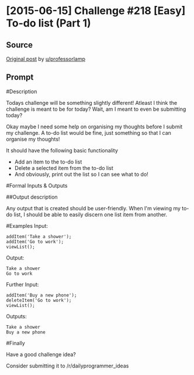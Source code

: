 # [2015-06-15] Challenge #218 [Easy] To-do list (Part 1)

## Source

[Original post](https://old.reddit.com/r/dailyprogrammer/comments/39ws1x/20150615_challenge_218_easy_todo_list_part_1/) by [u/professorlamp](https://old.reddit.com/user/professorlamp)

## Prompt

#Description

Todays challenge will be something slightly different! Atleast I think the challenge is meant to be for today? Wait, am I meant to even be submitting today?

Okay maybe I need some help on organising my thoughts before I submit my challenge. A to-do list would be fine, just something so that I can organise my thoughts!

It should have the following basic functionality

* Add an item to the to-do list
* Delete a selected item from the to-do list
* And obviously, print out the list so I can see what to do!

#Formal Inputs & Outputs

##Output description

Any output that is created should be user-friendly. When I'm viewing my to-do list, I should be able to easily discern one list item from another.

#Examples
Input:

    addItem('Take a shower');
    addItem('Go to work');
    viewList();

Output:

    Take a shower
    Go to work

Further Input:

    addItem('Buy a new phone');
    deleteItem('Go to work');
    viewList();

Outputs:

    Take a shower
    Buy a new phone

#Finally

Have a good challenge idea?

Consider submitting it to /r/dailyprogrammer_ideas
